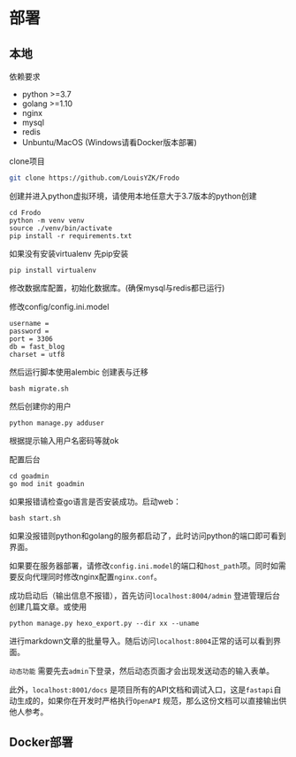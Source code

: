 # 部署

## 本地
依赖要求
- python >=3.7
- golang >=1.10
- nginx
- mysql
- redis
- Unbuntu/MacOS (Windows请看Docker版本部署)

clone项目
```bash
git clone https://github.com/LouisYZK/Frodo
```
创建并进入python虚拟环境，请使用本地任意大于3.7版本的python创建
```
cd Frodo
python -m venv venv
source ./venv/bin/activate
pip install -r requirements.txt
```
如果没有安装virtualenv 先pip安装
```
pip install virtualenv
```
修改数据库配置，初始化数据库。(确保mysql与redis都已运行)

修改config/config.ini.model
```
username = 
password = 
port = 3306
db = fast_blog
charset = utf8
```
然后运行脚本使用alembic 创建表与迁移
```
bash migrate.sh
```
然后创建你的用户
```
python manage.py adduser
```
根据提示输入用户名密码等就ok

配置后台
```
cd goadmin
go mod init goadmin
```
如果报错请检查go语言是否安装成功。启动web：

```
bash start.sh
```
如果没报错则python和golang的服务都启动了，此时访问python的端口即可看到界面。

如果要在服务器部署，请修改`config.ini.model`的端口和`host_path`项。同时如需要反向代理同时修改nginx配置`nginx.conf`。

成功启动后（输出信息不报错），首先访问`localhost:8004/admin` 登进管理后台创建几篇文章。或使用
```
python manage.py hexo_export.py --dir xx --uname
```
进行markdown文章的批量导入。随后访问`localhost:8004`正常的话可以看到界面。

`动态功能` 需要先去`admin`下登录，然后动态页面才会出现发送动态的输入表单。

此外，`localhost:8001/docs` 是项目所有的API文档和调试入口，这是`fastapi`自动生成的，如果你在开发时严格执行`OpenAPI` 规范，那么这份文档可以直接输出供他人参考。
 
## Docker部署

